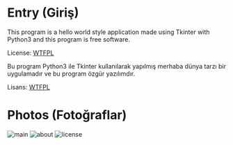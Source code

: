 # Entry (Giriş)

This program is a hello world style application made using Tkinter with Python3 and this program is free software.

License: [WTFPL](https://www.wtfpl.net/text/copying)


Bu program Python3 ile Tkinter kullanılarak yapılmış merhaba dünya tarzı bir uygulamadır ve bu program özgür yazılımdır.

Lisans: [WTFPL](https://www.wtfpl.net/text/copying)


# Photos (Fotoğraflar)
![main](https://user-images.githubusercontent.com/82509753/161420065-08a51a8e-f81f-43d9-a3bd-19341bd04cb4.png)
![about](https://user-images.githubusercontent.com/82509753/161420073-babc1230-d23f-4523-9eff-c92877c060af.png)
![license](https://user-images.githubusercontent.com/82509753/161420077-322573ae-4323-4b57-938a-10bd923c0057.png)
